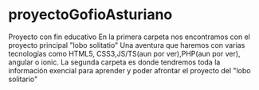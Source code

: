 # proyectoGofioAsturiano
Proyecto con fin educativo
En la primera carpeta nos encontramos con el proyecto principal "lobo solitatio"
Una aventura que haremos con varias tecnologías como HTML5, CSS3,JS/TS(aun por ver),PHP(aun por ver), angular o ionic.
La segunda carpeta es donde tendremos toda la información exencial para aprender y poder afrontar el proyecto del
"lobo solitario"
